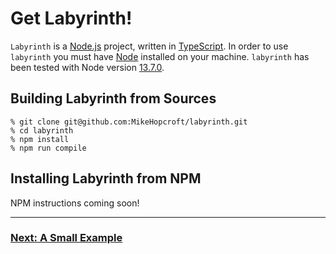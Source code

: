# Get Labyrinth!

`Labyrinth` is a [Node.js](https://nodejs.org/en/) project,
written in [TypeScript](https://www.typescriptlang.org/).
In order to use `labyrinth` you must have
[Node](https://nodejs.org/en/download/) installed on your machine.
`labyrinth` has been tested with Node version [13.7.0](https://nodejs.org/download/release/v13.7.0/).

## Building Labyrinth from Sources

~~~
% git clone git@github.com:MikeHopcroft/labyrinth.git
% cd labyrinth
% npm install
% npm run compile
~~~

## Installing Labyrinth from NPM

NPM instructions coming soon!

---
### [Next: A Small Example](./a_small_example.md)